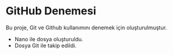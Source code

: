 # GitHub Denemesi

Bu proje, Git ve Github kullanımını denemek için oluşturulmuştur.

- Nano ile dosya oluşturuldu.
- Dosya Git ile takip edildi.

